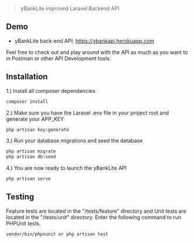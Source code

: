 > yBankLite improved Laravel Backend API

## Demo
* yBankLite back-end API:  https://ybankapi.herokuapp.com 

Feel free to check out and play around with the API as much as you want to in Postman or other API Development tools.

## Installation
1.) Install all composer dependencies
```bash
composer install
```
2.) Make sure you have the Laravel .env file in your project root and generate your APP_KEY
```bash
php artisan key:generate
```
3.) Run your database migrations and seed the database
```bash
php artisan migrate
php artisan db:seed
```
4.) You are now ready to launch the yBankLite API
```bash
php artisan serve
```
## Testing
Feature tests are located in the "/tests/feature" directory and Unit tests are located in the "/tests/unit" directory. 
Enter the following command to run PHPUnit tests.
```bash
vendor/bin/phpnunit or php artisan test
```
